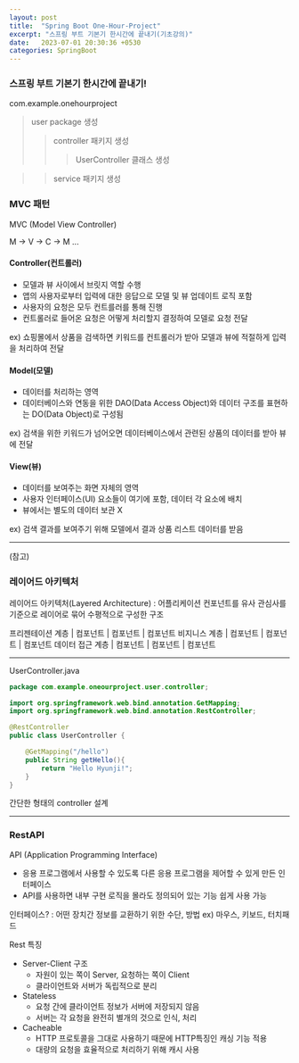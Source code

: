 ```yaml
---
layout: post
title:  "Spring Boot One-Hour-Project"
excerpt: "스프링 부트 기본기 한시간에 끝내기(기초강의)"
date:   2023-07-01 20:30:36 +0530
categories: SpringBoot
---
```


### 스프링 부트 기본기 한시간에 끝내기!

com.example.onehourproject

> user package 생성
>   > controller 패키지 생성
>   >   > UserController 클래스 생성

>   > service 패키지 생성

### MVC 패턴

MVC (Model View Controller)

M -> V -> C -> M ...

#### **Controller(컨트롤러)**

- 모델과 뷰 사이에서 브릿지 역할 수행
- 앱의 사용자로부터 입력에 대한 응답으로 모델 및 뷰 업데이트 로직 포함
- 사용자의 요청은 모두 컨트를러를 통해 진행
- 컨트롤러로 들어온 요청은 어떻게 처리할지 결정하여 모델로 요청 전달

ex) 쇼핑몰에서 상품을 검색하면 키워드를 컨트롤러가 받아 모델과 뷰에 적절하게 입력을 처리하여 전달

#### **Model(모델)**

- 데이터를 처리하는 영역
- 데이터베이스와 연동을 위한 DAO(Data Access Object)와 데이터 구조를 표현하는 DO(Data Object)로 구성됨

ex) 검색을 위한 키워드가 넘어오면 데이터베이스에서 관련된 상품의 데이터를 받아 뷰에 전달

#### **View(뷰)**

- 데이터를 보여주는 화면 자체의 영역
- 사용자 인터페이스(UI) 요소들이 여기에 포함, 데이터 각 요소에 배치
- 뷰에서는 별도의 데이터 보관 X

ex) 검색 결과를 보여주기 위해 모델에서 결과 상품 리스트 데이터를 받음

***

(참고)
### 레이어드 아키텍처

레이어드 아키텍처(Layered Architecture) : 어플리케이션 컨포넌트를 유사 관심사를 기준으로 레이어로 묶어 수평적으로 구성한 구조

프리젠테이션 계층 | 컴포넌트 | 컴포넌트 | 컴포넌트
비지니스 계층 | 컴포넌트 | 컴포넌트 | 컴포넌트
데이터 접근 계층 | 컴포넌트 | 컴포넌트 | 컴포넌트

***
UserController.java
```java
package com.example.oneourproject.user.controller;

import org.springframework.web.bind.annotation.GetMapping;
import org.springframework.web.bind.annotation.RestController;

@RestController
public class UserController {

    @GetMapping("/hello")
    public String getHello(){
        return "Hello Hyunji!";
    }
}

```

간단한 형태의 controller 설계

***

### RestAPI

API (Application Programming Interface)

- 응용 프로그램에서 사용할 수 있도록 다른 응용 프로그램을 제어할 수 있게 만든 인터페이스
- API를 사용하면 내부 구현 로직을 몰라도 정의되어 있는 기능 쉽게 사용 가능

인터페이스?
: 어떤 장치간 정보를 교환하기 위한 수단, 방법
ex) 마우스, 키보드, 터치패드

Rest 특징
- Server-Client 구조
    - 자원이 있는 쪽이 Server, 요청하는 쪽이 Client
    - 클라이언트와 서버가 독립적으로 분리
- Stateless
    - 요청 간에 클라이언트 정보가 서버에 저장되지 않음
    - 서버는 각 요청을 완전히 별개의 것으로 인식, 처리
- Cacheable
    - HTTP 프로토콜을 그대로 사용하기 때문에 HTTP특징인 캐싱 기능 적용
    - 대량의 요청을 효율적으로 처리하기 위해 캐시 사용